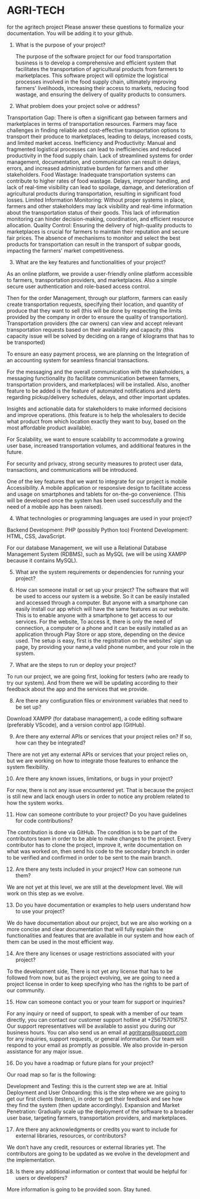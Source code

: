 # AGRI-TECH
 for the agritech project
Please answer these questions to formalize your documentation. You will be adding it to your github.

1. What is the purpose of your project?

     The purpose of the software project for our food transportation business is to develop a comprehensive and efficient system that facilitates the transportation of agricultural products from farmers to marketplaces.  This software project will optimize the logistical processes involved in the food supply chain, ultimately improving farmers' livelihoods, increasing their access to markets, reducing food wastage, and ensuring the delivery of quality products to consumers.

2. What problem does your project solve or address?

Transportation Gap: There is often a significant gap between farmers and marketplaces in terms of transportation resources. Farmers may face challenges in finding reliable and cost-effective transportation options to transport their produce to marketplaces, leading to delays, increased costs, and limited market access.
Inefficiency and Productivity: Manual and fragmented logistical processes can lead to inefficiencies and reduced productivity in the food supply chain. Lack of streamlined systems for order management, documentation, and communication can result in delays, errors, and increased administrative burden for farmers and other stakeholders.
Food Wastage: Inadequate transportation systems can contribute to higher rates of food wastage. Delays, improper handling, and lack of real-time visibility can lead to spoilage, damage, and deterioration of agricultural products during transportation, resulting in significant food losses.
Limited Information Monitoring: Without proper systems in place, farmers and other stakeholders may lack visibility and real-time information about the transportation status of their goods. This lack of information monitoring can hinder decision-making, coordination, and efficient resource allocation.
Quality Control: Ensuring the delivery of high-quality products to marketplaces is crucial for farmers to maintain their reputation and secure fair prices. The absence of mechanisms to monitor and select the best products for transportation can result in the transport of subpar goods, impacting the farmers' market competitiveness.

3. What are the key features and functionalities of your project?

As an online platform, we provide a user-friendly online platform accessible to farmers, transportation providers, and marketplaces. Also a simple secure user authentication and role-based access control.

Then for the order Management, through our platform, farmers can easily create transportation requests, specifying their location, and quantity of produce that they want to sell (this will be done by respecting the limits provided by the company in order to ensure the quality of transportation). Transportation providers (the car owners) can view and accept relevant transportation requests based on their availability and capacity (this capacity issue will be solved by deciding on a range of kilograms that has to be transported)

To ensure an easy payment process, we are planning on the Integration of an accounting system for seamless financial transactions.

For the messaging and the overall communication with the stakeholders, a messaging functionality (to facilitate communication between farmers, transportation providers, and marketplaces) will be installed. Also, another feature to be added is the feature of automated notifications and alerts regarding pickup/delivery schedules, delays, and other important updates.

Insights and actionable data for stakeholders to make informed decisions and improve operations. (this feature is to help the wholesalers to decide what product from which location exactly they want to buy, based on the most affordable product available).

For Scalability, we want to ensure scalability to accommodate a growing user base, increased transportation volumes, and additional features in the future.

For security and privacy, strong security measures to protect user data, transactions, and communications will be introduced.

One of the key features that we want to integrate for our project is mobile Accessibility. A mobile application or responsive design to facilitate access and usage on smartphones and tablets for on-the-go convenience. (This will be developed once the system has been used successfully and the need of a mobile app has been raised).

4. What technologies or programming languages are used in your project?

Backend Development: PHP (possibly Python too)
Frontend Development: HTML, CSS, JavaScript.

For our database Management, we will use a Relational Database Management System (RDBMS), such as MySQL (we will be using XAMPP because it contains MySQL).

5. What are the system requirements or dependencies for running your project?

6. How can someone install or set up your project?
The software that will be used to access our system is a website. So it can be easily installed and accessed through a computer. But anyone with a smartphone can easily install our app which will have the same features as our website. This is to enable anyone with a smartphone to get access to our services. For the website, To access it, there is only the need of connection, a computer or a phone and it can be easily installed as an application through Play Store or app store, depending on the device used.
The setup is easy, first is the registration on the websites’ sign up page, by providing your name,a valid phone number, and your role in the system.

7. What are the steps to run or deploy your project?

To run our project, we are going first, looking for testers (who are ready to try our system). And from there we will be updating according to their feedback about the app and the services that we provide.

8. Are there any configuration files or environment variables that need to be set up?

Download XAMPP (for database management),  a code editing software (preferably VScode), and a version control app (GitHub).

9. Are there any external APIs or services that your project relies on? If so, how can they be integrated?

There are not yet any external APIs or services that your project relies on, but we are working on how to integrate those features to enhance the system flexibility.

10. Are there any known issues, limitations, or bugs in your project?

For now, there is not any issue encountered yet. That is because the project is still new and lack enough users in order to notice any problem related to how the system works.

11. How can someone contribute to your project? Do you have guidelines for code contributions?

The contribution is done via GitHub. The condition is to be part of the contributors team in order to be able to make changes to the project. Every contributor has to clone the project, improve it, write documentation on what was worked on, then send his code to the secondary branch in order to be verified and confirmed in order to be sent to the main branch.

12. Are there any tests included in your project? How can someone run them?

We are not yet at this level, we are still at the development level. We will work on this step as we evolve.

13. Do you have documentation or examples to help users understand how to use your project?

We do have documentation about our project, but we are also working on a more concise and clear documentation that will fully explain the functionalities and features that are available in our system and how each of them can be used in the most efficient way.

14. Are there any licenses or usage restrictions associated with your project?

To the development side, There is not yet any license that has to be followed from now, but as the project evolving, we are going to need a project license in order to keep specifying who has the rights to be part of our community.

15. How can someone contact you or your team for support or inquiries?

For any inquiry or need of support, to speak with a member of our team directly, you can contact our customer support hotline at +256757016757. Our support representatives will be available to assist you during our business hours. You can also send us an email at agritrans@support.com for any inquiries, support requests, or general information. Our team will respond to your email as promptly as possible. We also provide in-person assistance for any major issue.

16. Do you have a roadmap or future plans for your project?

Our road map so far is the following:

Development and Testing: this is the current step we are at.
Initial Deployment and User Onboarding: this is the step where we are going to get our first clients (testers), in order to get their feedback and see how they find the system (then update accordingly).
Expansion and Market Penetration: Gradually scale up the deployment of the software to a broader user base, targeting farmers, transportation providers, and marketplaces.

17. Are there any acknowledgments or credits you want to include for external libraries, resources, or contributors?

We don’t have any credit, resources or external libraries yet. The contributors are going to be updated as we evolve in the development and the implementation.

18. Is there any additional information or context that would be helpful for users or developers?

More information is going to be provided soon. Stay tuned.
